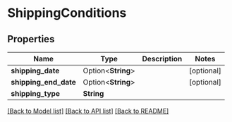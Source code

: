 # ShippingConditions

## Properties

Name | Type | Description | Notes
------------ | ------------- | ------------- | -------------
**shipping_date** | Option<**String**> |  | [optional]
**shipping_end_date** | Option<**String**> |  | [optional]
**shipping_type** | **String** |  | 

[[Back to Model list]](../README.md#documentation-for-models) [[Back to API list]](../README.md#documentation-for-api-endpoints) [[Back to README]](../README.md)



